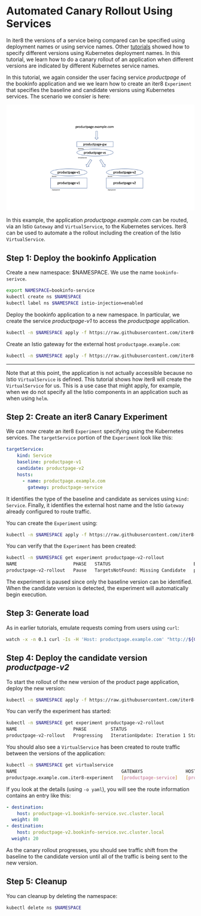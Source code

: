 # Automated Canary Rollout Using Services

In iter8 the versions of a service being compared can be specified using deployment names or using service names. Other [tutorials](iter8_bookinfo_istio.md) showed how to specify different versions using Kubernetes deployment names. In this tutorial, we learn how to do a canary rollout of an application when different versions are indicated by different Kubernetes service names.

In this tutorial, we again consider the user facing service _productpage_ of the bookinfo application and we we learn how to create an iter8 `Experiment` that specifies the baseline and candidate versions using Kubernetes services. The scenario we consier is here:

![Example Application Deployment Using Services](../img/service_deployment.png)

In this example, the application _productpage.example.com_ can be routed, via an Istio `Gateway` and `VirtualService`, to the Kubernetes services. Iter8 can be used to automate a the rollout including the creation of the Istio `VirtualService`.

## Step 1: Deploy the bookinfo Application

Create a new namespace: $NAMESPACE. We use the name `bookinfo-serivce`.

```bash
export NAMESPACE=bookinfo-service
kubectl create ns $NAMESPACE
kubectl label ns $NAMESPACE istio-injection=enabled
```

Deploy the bookinfo application to a new namespace. In particular, we create the service _productpage-v1_ to access the _productpage_ application.

```bash
kubectl -n $NAMESPACE apply -f https://raw.githubusercontent.com/iter8-tools/iter8-controller/v0.2.0/doc/tutorials/istio/bookinfo/bookinfo-tutorial.yaml -f https://raw.githubusercontent.com/iter8-tools/iter8-controller/v0.2.0/doc/tutorials/istio/bookinfo/service/productpage-v1.yaml
```

Create an Istio gateway for the external host `productpage.example.com`:

```bash
kubectl -n $NAMESPACE apply -f https://raw.githubusercontent.com/iter8-tools/iter8-controller/v0.2.0/doc/tutorials/istio/bookinfo/service/bookinfo-gateway.yaml
```

******
Note that at this point, the application is not actually accessible because no Istio `VirtualService` is defined. This tutorial shows how iter8 will create the `VirtualService` for us. This is a use case that might apply, for example, when we do not specify all the Istio components in an application such as when using `helm`.

## Step 2: Create an iter8 Canary Experiment

We can now create an iter8 `Experiment` specifying using the Kubernetes services. The `targetService` portion of the `Experiment` look like this:

```yaml
targetService:
    kind: Service
    baseline: productpage-v1
    candidate: productpage-v2
    hosts:
      - name: productpage.example.com
        gateway: productpage-service
```

It identifies the type of the baseline and candidate as services using `kind: Service`. Finally, it identifies the external host name and the Istio `Gateway` already configured to route traffic.

You can create the `Experiment` using:

```bash
kubectl -n $NAMESPACE apply -f https://raw.githubusercontent.com/iter8-tools/iter8-controller/v0.2.0/doc/tutorials/istio/bookinfo/service/canary_productpage-v1_to_productpage-v2.yaml
```

You can verify that the `Experiment` has been created:

```bash
kubectl -n $NAMESPACE get experiment productpage-v2-rollout
NAME                     PHASE   STATUS                               BASELINE         PERCENTAGE   CANDIDATE        PERCENTAGE
productpage-v2-rollout   Pause   TargetsNotFound: Missing Candidate   productpage-v1   100          productpage-v2   0
```

The experiment is paused since only the baseline version can be identified. When the candidate version is detected, the experiment will automatically begin execution.

## Step 3: Generate load

As in earlier tutorials, emulate requests coming from users using `curl`:

```bash
watch -x -n 0.1 curl -Is -H 'Host: productpage.example.com' "http://${GATEWAY_URL}/productpage"
```

## Step 4: Deploy the candidate version _productpage-v2_

To start the rollout of the new version of the product page application, deploy the new version:

```bash
kubectl -n $NAMESPACE apply -f https://raw.githubusercontent.com/iter8-tools/iter8-controller/v0.2.0/doc/tutorials/istio/bookinfo/productpage-v2.yaml -f https://raw.githubusercontent.com/iter8-tools/iter8-controller/v0.2.0/doc/tutorials/istio/bookinfo/service/productpage-v2.yaml
```

You can verify the experiment has started:

```bash
kubectl -n $NAMESPACE get experiment productpage-v2-rollout
NAME                     PHASE         STATUS                                 BASELINE         PERCENTAGE   CANDIDATE        PERCENTAGE
productpage-v2-rollout   Progressing   IterationUpdate: Iteration 1 Started   productpage-v1   80           productpage-v2   20
```

You should also see a  `VirtualService` has been created to route traffic between the versions of the application:

```bash
kubectl -n $NAMESPACE get virtualservice
NAME                                       GATEWAYS                HOSTS                       AGE
productpage.example.com.iter8-experiment   [productpage-service]   [productpage.example.com]   20m
```

If  you look at the details (using `-o yaml`), you will see the route information contains an entry like this:

```yaml
- destination:
    host: productpage-v1.bookinfo-service.svc.cluster.local
  weight: 80
- destination:
    host: productpage-v2.bookinfo-service.svc.cluster.local
  weight: 20
```

As the canary rollout progresses, you should see traffic shift from the baseline to the candidate version until all of the traffic is being sent to the new version.

## Step 5: Cleanup

You can cleanup by deleting the namespace:

```bash
kubectl delete ns $NAMESPACE
```
